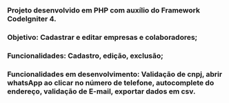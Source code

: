 ### Projeto desenvolvido em PHP com auxílio do Framework CodeIgniter 4.
### Objetivo: Cadastrar e editar empresas e colaboradores;
### Funcionalidades: Cadastro, edição, exclusão;
### Funcionalidades em desenvolvimento: Validação de cnpj, abrir whatsApp ao clicar no número de telefone, autocomplete do endereço, validação de E-mail, exportar dados em csv.
